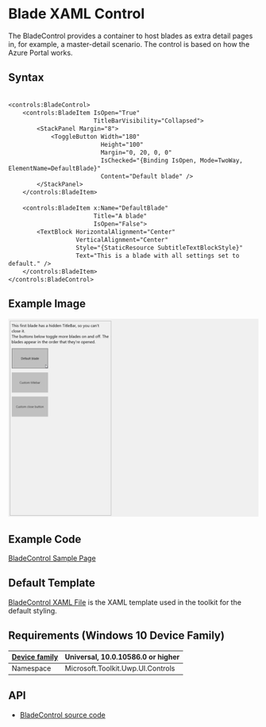 # Blade XAML Control 

The BladeControl provides a container to host blades as extra detail pages in, for example, a master-detail scenario. The control is based on how the Azure Portal works. 

## Syntax

```xaml

<controls:BladeControl>
    <controls:BladeItem IsOpen="True"
                        TitleBarVisibility="Collapsed">
        <StackPanel Margin="8">
            <ToggleButton Width="180"
                          Height="100"
                          Margin="0, 20, 0, 0"
                          IsChecked="{Binding IsOpen, Mode=TwoWay, ElementName=DefaultBlade}"
                          Content="Default blade" />
        </StackPanel>
    </controls:BladeItem>

    <controls:BladeItem x:Name="DefaultBlade" 
	                    Title="A blade"
                        IsOpen="False">
        <TextBlock HorizontalAlignment="Center"
                   VerticalAlignment="Center"
                   Style="{StaticResource SubtitleTextBlockStyle}"
                   Text="This is a blade with all settings set to default." />
    </controls:BladeItem>
</controls:BladeControl>

```

## Example Image

![BladeControl animation](../resources/images/Controls-BladeControl.gif "BladeControl")

## Example Code

[BladeControl Sample Page](https://github.com/Microsoft/UWPCommunityToolkit/tree/master/Microsoft.Toolkit.Uwp.SampleApp/SamplePages/BladeControl)

## Default Template 

[BladeControl XAML File](https://github.com/Microsoft/UWPCommunityToolkit/blob/master/Microsoft.Toolkit.Uwp.UI.Controls/BladeControl/BladeControl.xaml) is the XAML template used in the toolkit for the default styling.

## Requirements (Windows 10 Device Family)

| [Device family]("http://go.microsoft.com/fwlink/p/?LinkID=526370) | Universal, 10.0.10586.0 or higher |
| --- | --- |
| Namespace | Microsoft.Toolkit.Uwp.UI.Controls |

## API

* [BladeControl source code](https://github.com/Microsoft/UWPCommunityToolkit/tree/master/Microsoft.Toolkit.Uwp.UI.Controls/BladeControl)


